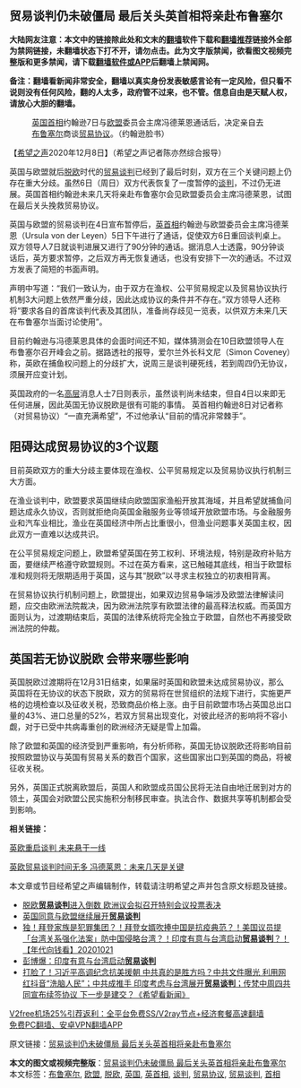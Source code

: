 <h2>贸易谈判仍未破僵局 最后关头英首相将亲赴布鲁塞尔</h2> <p class="notice"><b>大陆网友注意：本文中的链接除此处和文末的<a href="https://github.com/bannedbook/fanqiang" >翻墙</a>软件下载和<a href="https://github.com/killgcd/justmysocks/blob/master/README.md">翻墙推荐</a>链接外全部为禁网链接，未翻墙状态下打不开，请勿点击。此为文字版禁闻，欲看图文视频完整版和更多禁闻，请下载<a href="https://github.com/bannedbook/fanqiang">翻墙软件或APP</a>后翻墙上禁闻网。</p><p>备注：翻墙看新闻非常安全，翻墙以真实身份发表敏感言论有一定风险，但只看不说则没有任何风险，翻的人太多，政府管不过来，也不管。信息自由是天赋人权，请放心大胆的翻墙。</b></p>  <div class="entry"> <figure><figcaption><a href="https://www.bannedbook.org/bnews/tag/%e8%8b%b1%e5%9b%bd/" class="st_tag internal_tag" rel="tag" title="标签 英国 下的日志">英国</a><a href="https://www.bannedbook.org/bnews/tag/%e9%a6%96%e7%9b%b8/" class="st_tag internal_tag" rel="tag" title="标签 首相 下的日志">首相</a>约翰逊7日与<a href="https://www.bannedbook.org/bnews/tag/%e6%ac%a7%e7%9b%9f/" class="st_tag internal_tag" rel="tag" title="标签 欧盟 下的日志">欧盟</a>委员会主席冯德莱恩通话后，决定亲自去<a href="https://www.bannedbook.org/bnews/tag/%e5%b8%83%e9%b2%81%e5%a1%9e%e5%b0%94/" class="st_tag internal_tag" rel="tag" title="标签 布鲁塞尔 下的日志">布鲁塞尔</a>商谈<a href="https://www.bannedbook.org/bnews/tag/%E8%B4%B8%E6%98%93%E5%8D%8F%E8%AE%AE/" class="st_tag internal_tag" rel="tag" title="标签 贸易协议 下的日志">贸易协议</a>。（约翰逊脸书）</figcaption></figure> <p>【<span class='wp_keywordlink_affiliate'><a href="https://www.soundofhope.org" title="希望之声" target="_blank">希望之声</a></span>2020年12月8日】（希望之声记者陈亦然综合报导）</p> <p>英国与欧盟就后<a href="https://www.bannedbook.org/bnews/tag/%E8%84%B1%E6%AC%A7/" class="st_tag internal_tag" rel="tag" title="标签 脱欧 下的日志">脱欧</a>时代的<a href="https://www.bannedbook.org/bnews/tag/%E8%B4%B8%E6%98%93%E8%B0%88%E5%88%A4/" class="st_tag internal_tag" rel="tag" title="标签 贸易谈判 下的日志">贸易谈判</a>已经到了最后时刻，双方在三个关键问题上仍存在重大分歧。虽然6日（周日）双方代表恢复了一度暂停的<a href="https://www.bannedbook.org/bnews/tag/%E8%B0%88%E5%88%A4/" class="st_tag internal_tag" rel="tag" title="标签 谈判 下的日志">谈判</a>，不过仍无进展。英国首相约翰逊未来几天将亲赴布鲁塞尔会见欧盟委员会主席冯德莱恩，试图在最后关头挽救贸易协议。</p> <p>英国与欧盟的贸易谈判在4日宣布暂停后，<a href="https://www.bannedbook.org/bnews/tag/%E8%8B%B1%E9%A6%96%E7%9B%B8/" class="st_tag internal_tag" rel="tag" title="标签 英首相 下的日志">英首相</a>约翰逊与欧盟委员会主席冯德莱恩（Ursula von der Leyen）5日下午进行了通话，促使双方6日重回谈判桌上。双方领导人7日就谈判进展又进行了90分钟的通话。据消息人士透露，90分钟谈话后，英方要求暂停，之后双方再无恢复通话，也没有安排下一次的通话。不过双方发表了简短的书面声明。</p> <p>声明中写道：“我们一致认为，由于双方在渔权、公平贸易规定以及贸易协议执行机制3大问题上依然严重分歧，因此达成协议的条件并不存在。”双方领导人还称将“要求各自的首席谈判代表及其团队，准备尚存歧见一览表，以供双方未来几天在布鲁塞尔当面讨论使用”。</p>  <p>目前约翰逊与冯德莱恩具体的会面时间还不知，媒体猜测会在10日欧盟领导人在布鲁塞尔召开峰会之前。据路透社的报导，爱尔兰外长科文尼（Simon Coveney）称，英欧在捕鱼权问题上的分歧扩大，说周三是谈判硬死线，若到周四仍无协议，须展开应变计划。</p> <p>英国政府的一名<span class='wp_keywordlink_affiliate'><a href="https://www.bannedbook.org/bnews/ccpdope/" title="中共高层内幕" target="_blank">高层</a></span>消息人士7日则表示，虽然谈判尚未结束，但自4日以来即无任何进展，因此英国无协议脱欧是很有可能的事情。 英首相约翰逊8日对记者称（对贸易协议）“一直充满希望”，不过他承认“目前的情况非常棘手”。</p> <h2><strong>阻碍达成贸易协议的3个议题</strong></h2> <p>目前英欧双方的重大分歧主要体现在渔权、公平贸易规定以及贸易协议执行机制三大方面。</p> <p>在渔业谈判中，欧盟要求英国继续向欧盟国家渔船开放其海域，并且希望就捕鱼问题达成永久协议，否则就拒绝向英国金融服务业等领域开放欧盟市场。与金融服务业和汽车业相比，渔业在英国经济中所占比重很小，但渔业问题事关英国主权，因此双方一直难以达成共识。</p>  <p>在公平贸易规定问题上，欧盟希望英国在劳工权利、环境法规，特别是政府补贴方面，要继续严格遵守欧盟规则。不过在英方看来，这已触碰其底线，相当于欧盟标准和规则将无限期适用于英国，这与其“脱欧”以寻求主权独立的初衷相背离。</p> <p>在贸易协议执行机制问题上，欧盟提出，如果双边贸易争端涉及欧盟法律解读问题，应交由欧洲法院裁决，因为欧洲法院享有欧盟法律的最高释法权威。而英国方面则认为，过渡期结束后，英国的法律系统将完全独立于欧盟，自然也不再接受欧洲法院的仲裁。</p> <h2><strong>英国若无协议脱欧 会带来哪些影响</strong></h2> <p>英国脱欧过渡期将在12月31日结束，如果届时英国和欧盟未达成贸易协议，那么英国将在无协议的状态下脱欧，双方的贸易将在世贸组织的法规下进行，实施更严格的边境检查以及征收关税，恐致商品价格上涨。由于目前欧盟市场占英国总出口量的43%、进口总量的52%，若双方贸易出现变化，对彼此经济的影响将不容小觑，对于已受中共病毒重创的欧洲经济无疑是雪上加霜。</p> <p>除了欧盟和英国的经济受到严重影响，有分析师称，英国无协议脱欧还将影响目前按照欧盟协议与英国有贸易关系的数百个国家，这些国家出口到英国的商品，将被征收关税。</p>  <p>另外，英国正式脱离欧盟后，英国人和欧盟成员国公民将无法自由地迁居到对方的领土，英国会对欧盟公民实施积分制移民审查。执法合作、数据共享等机制都会受到影响。</p> <p><strong>相关链接：</strong></p> <p><a href="https://www.soundofhope.org/post/451060">英欧重启谈判 未来悬于一线</a></p> <p><a href="https://www.soundofhope.org/post/447619">英欧贸易谈判时间无多 冯德莱恩：未来几天是关键</a></p>  <p>本文章或节目经希望之声编辑制作，转载请注明希望之声并包含原文标题及链接。</p> <ul class='op-related-articles' title='相关阅读'> <li><a href='https://www.bannedbook.org/bnews/cnnews/20201124/1435911.html' target='_blank'>脱欧<b>贸易谈判</b>进入倒数 欧洲议会拟召开特别会议投票表决</a></li> <li><a href='https://www.bannedbook.org/bnews/baitai/20201022/1418181.html' target='_blank'>英国同意与欧盟继续展开<b>贸易谈判</b></a></li> <li><a href='https://www.bannedbook.org/bnews/taiwannews/20201021/1417878.html' target='_blank'>独！拜登家族是犯罪集团？！拜登女婿吹捧中国是抗疫典范？！美国议员提「台湾关系强化法案」防中国侵略台湾？！印度有意与台湾启动<b>贸易谈判</b>？！【年代向钱看】20201021</a></li> <li><a href='https://www.bannedbook.org/bnews/taiwannews/20201021/1417627.html' target='_blank'>彭博爆：印度有意与台湾启动<b>贸易谈判</b></a></li> <li><a href='https://www.bannedbook.org/bnews/bannedvideo/20201021/1417558.html' target='_blank'>打脸了！习近平高调纪念抗美援朝 中共真的是胜方吗？中共文件曝光 利用网红抖音“洗脑人民”；中共成推手 印度考虑与台湾展开<b>贸易谈判</b>；传梵中周四共同宣布续签协议 下一步是建交？《希望看新闻》</a></li> </ul> <p class="texttj"> <a href="https://www.bannedbook.org/forum23/topic22702.html" target="_blank">V2free机场25%引荐返利：全平台免费SS/V2ray节点+经济套餐高速翻墙</a><br/> <a href="https://github.com/bannedbook/fanqiang/wiki/%E7%A6%81%E9%97%BB%E7%BD%91%E5%AE%89%E5%8D%93%E7%BF%BB%E5%A2%99%E6%96%B0%E9%97%BBAPP" target="_blank">免费PC翻墙、安卓VPN翻墙APP</a></p><p>原文链接：<a class="src_link"  href="https://www.soundofhope.org/post/451528" target="_blank">贸易谈判仍未破僵局 最后关头英首相将亲赴布鲁塞尔</a></p><a name='sharetosocial'></a>       <div><b>本文的图文或视频完整版</b>：<a href='https://www.bannedbook.org/bnews/comments/20201208/1444270.html'>贸易谈判仍未破僵局 最后关头英首相将亲赴布鲁塞尔</a></div>  </div><!--END ENTRY--> <div class="postfooter"> <div>本文标签：<a href="https://www.bannedbook.org/bnews/tag/%e5%b8%83%e9%b2%81%e5%a1%9e%e5%b0%94/" rel="tag">布鲁塞尔</a>, <a href="https://www.bannedbook.org/bnews/tag/%e6%ac%a7%e7%9b%9f/" rel="tag">欧盟</a>, <a href="https://www.bannedbook.org/bnews/tag/%E8%84%B1%E6%AC%A7/" rel="tag">脱欧</a>, <a href="https://www.bannedbook.org/bnews/tag/%e8%8b%b1%e5%9b%bd/" rel="tag">英国</a>, <a href="https://www.bannedbook.org/bnews/tag/%E8%8B%B1%E9%A6%96%E7%9B%B8/" rel="tag">英首相</a>, <a href="https://www.bannedbook.org/bnews/tag/%E8%B0%88%E5%88%A4/" rel="tag">谈判</a>, <a href="https://www.bannedbook.org/bnews/tag/%E8%B4%B8%E6%98%93%E5%8D%8F%E8%AE%AE/" rel="tag">贸易协议</a>, <a href="https://www.bannedbook.org/bnews/tag/%E8%B4%B8%E6%98%93%E8%B0%88%E5%88%A4/" rel="tag">贸易谈判</a>, <a href="https://www.bannedbook.org/bnews/tag/%e9%a6%96%e7%9b%b8/" rel="tag">首相</a></div>  </div><!--END POSTFOOTER--> 